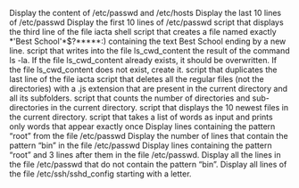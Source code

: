 Display the content of /etc/passwd and /etc/hosts
Display the last 10 lines of /etc/passwd
Display the first 10 lines of /etc/passwd
 script that displays the third line of the file iacta
 shell script that creates a file named exactly \*\'Best School\'\*$\?\*\*\*\*\*:) containing the text Best School ending by a new line. 
script that writes into the file ls_cwd_content the result of the command ls -la. If the file ls_cwd_content already exists, it should be overwritten. If the file ls_cwd_content does not exist, create it.
script that duplicates the last line of the file iacta
script that deletes all the regular files (not the directories) with a .js extension that are present in the current directory and all its subfolders.
script that counts the number of directories and sub-directories in the current directory.
script that displays the 10 newest files in the current directory.
script that takes a list of words as input and prints only words that appear exactly once
Display lines containing the pattern “root” from the file /etc/passwd
Display the number of lines that contain the pattern “bin” in the file /etc/passwd
Display lines containing the pattern “root” and 3 lines after them in the file /etc/passwd.
Display all the lines in the file /etc/passwd that do not contain the pattern “bin”.
Display all lines of the file /etc/ssh/sshd_config starting with a letter.
